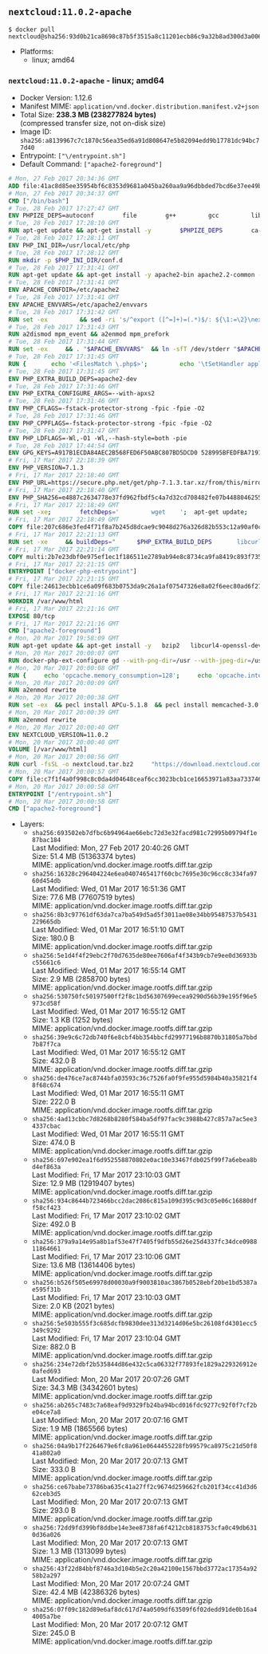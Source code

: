 ## `nextcloud:11.0.2-apache`

```console
$ docker pull nextcloud@sha256:93d0b21ca8698c87b5f3515a8c11201ecb86c9a32b8ad300d3a0065ff0b62f29
```

-	Platforms:
	-	linux; amd64

### `nextcloud:11.0.2-apache` - linux; amd64

-	Docker Version: 1.12.6
-	Manifest MIME: `application/vnd.docker.distribution.manifest.v2+json`
-	Total Size: **238.3 MB (238277824 bytes)**  
	(compressed transfer size, not on-disk size)
-	Image ID: `sha256:a8139967c7c1870c56ea35ed6a91d808647e5b82094edd9b17781dc94bc77d40`
-	Entrypoint: `["\/entrypoint.sh"]`
-	Default Command: `["apache2-foreground"]`

```dockerfile
# Mon, 27 Feb 2017 20:34:36 GMT
ADD file:41ac8d85ee35954bf6c8353d9681a045ba260aa9a96dbbded7bcd6e37ee49bea in / 
# Mon, 27 Feb 2017 20:34:37 GMT
CMD ["/bin/bash"]
# Tue, 28 Feb 2017 17:27:47 GMT
ENV PHPIZE_DEPS=autoconf 		file 		g++ 		gcc 		libc-dev 		make 		pkg-config 		re2c
# Tue, 28 Feb 2017 17:28:10 GMT
RUN apt-get update && apt-get install -y 		$PHPIZE_DEPS 		ca-certificates 		curl 		libedit2 		libsqlite3-0 		libxml2 		xz-utils 	--no-install-recommends && rm -r /var/lib/apt/lists/*
# Tue, 28 Feb 2017 17:28:11 GMT
ENV PHP_INI_DIR=/usr/local/etc/php
# Tue, 28 Feb 2017 17:28:12 GMT
RUN mkdir -p $PHP_INI_DIR/conf.d
# Tue, 28 Feb 2017 17:31:41 GMT
RUN apt-get update && apt-get install -y apache2-bin apache2.2-common --no-install-recommends && rm -rf /var/lib/apt/lists/*
# Tue, 28 Feb 2017 17:31:41 GMT
ENV APACHE_CONFDIR=/etc/apache2
# Tue, 28 Feb 2017 17:31:41 GMT
ENV APACHE_ENVVARS=/etc/apache2/envvars
# Tue, 28 Feb 2017 17:31:42 GMT
RUN set -ex 		&& sed -ri 's/^export ([^=]+)=(.*)$/: ${\1:=\2}\nexport \1/' "$APACHE_ENVVARS" 		&& . "$APACHE_ENVVARS" 	&& for dir in 		"$APACHE_LOCK_DIR" 		"$APACHE_RUN_DIR" 		"$APACHE_LOG_DIR" 		/var/www/html 	; do 		rm -rvf "$dir" 		&& mkdir -p "$dir" 		&& chown -R "$APACHE_RUN_USER:$APACHE_RUN_GROUP" "$dir"; 	done
# Tue, 28 Feb 2017 17:31:43 GMT
RUN a2dismod mpm_event && a2enmod mpm_prefork
# Tue, 28 Feb 2017 17:31:44 GMT
RUN set -ex 	&& . "$APACHE_ENVVARS" 	&& ln -sfT /dev/stderr "$APACHE_LOG_DIR/error.log" 	&& ln -sfT /dev/stdout "$APACHE_LOG_DIR/access.log" 	&& ln -sfT /dev/stdout "$APACHE_LOG_DIR/other_vhosts_access.log"
# Tue, 28 Feb 2017 17:31:45 GMT
RUN { 		echo '<FilesMatch \.php$>'; 		echo '\tSetHandler application/x-httpd-php'; 		echo '</FilesMatch>'; 		echo; 		echo 'DirectoryIndex disabled'; 		echo 'DirectoryIndex index.php index.html'; 		echo; 		echo '<Directory /var/www/>'; 		echo '\tOptions -Indexes'; 		echo '\tAllowOverride All'; 		echo '</Directory>'; 	} | tee "$APACHE_CONFDIR/conf-available/docker-php.conf" 	&& a2enconf docker-php
# Tue, 28 Feb 2017 17:31:45 GMT
ENV PHP_EXTRA_BUILD_DEPS=apache2-dev
# Tue, 28 Feb 2017 17:31:46 GMT
ENV PHP_EXTRA_CONFIGURE_ARGS=--with-apxs2
# Tue, 28 Feb 2017 17:31:46 GMT
ENV PHP_CFLAGS=-fstack-protector-strong -fpic -fpie -O2
# Tue, 28 Feb 2017 17:31:46 GMT
ENV PHP_CPPFLAGS=-fstack-protector-strong -fpic -fpie -O2
# Tue, 28 Feb 2017 17:31:47 GMT
ENV PHP_LDFLAGS=-Wl,-O1 -Wl,--hash-style=both -pie
# Tue, 28 Feb 2017 17:44:54 GMT
ENV GPG_KEYS=A917B1ECDA84AEC2B568FED6F50ABC807BD5DCD0 528995BFEDFBA7191D46839EF9BA0ADA31CBD89E
# Fri, 17 Mar 2017 22:18:39 GMT
ENV PHP_VERSION=7.1.3
# Fri, 17 Mar 2017 22:18:40 GMT
ENV PHP_URL=https://secure.php.net/get/php-7.1.3.tar.xz/from/this/mirror PHP_ASC_URL=https://secure.php.net/get/php-7.1.3.tar.xz.asc/from/this/mirror
# Fri, 17 Mar 2017 22:18:40 GMT
ENV PHP_SHA256=e4887c2634778e37fd962fbdf5c4a7d32cd708482fe07b448804625570cb0bb0 PHP_MD5=d604d688be17f4a05b99dbb7fb9581f4
# Fri, 17 Mar 2017 22:18:49 GMT
RUN set -xe; 		fetchDeps=' 		wget 	'; 	apt-get update; 	apt-get install -y --no-install-recommends $fetchDeps; 	rm -rf /var/lib/apt/lists/*; 		mkdir -p /usr/src; 	cd /usr/src; 		wget -O php.tar.xz "$PHP_URL"; 		if [ -n "$PHP_SHA256" ]; then 		echo "$PHP_SHA256 *php.tar.xz" | sha256sum -c -; 	fi; 	if [ -n "$PHP_MD5" ]; then 		echo "$PHP_MD5 *php.tar.xz" | md5sum -c -; 	fi; 		if [ -n "$PHP_ASC_URL" ]; then 		wget -O php.tar.xz.asc "$PHP_ASC_URL"; 		export GNUPGHOME="$(mktemp -d)"; 		for key in $GPG_KEYS; do 			gpg --keyserver ha.pool.sks-keyservers.net --recv-keys "$key"; 		done; 		gpg --batch --verify php.tar.xz.asc php.tar.xz; 		rm -r "$GNUPGHOME"; 	fi; 		apt-get purge -y --auto-remove $fetchDeps
# Fri, 17 Mar 2017 22:18:49 GMT
COPY file:207c686e3fed4f71f8a7b245d8dcae9c9048d276a326d82b553c12a90af0c0ca in /usr/local/bin/ 
# Fri, 17 Mar 2017 22:21:13 GMT
RUN set -xe 	&& buildDeps=" 		$PHP_EXTRA_BUILD_DEPS 		libcurl4-openssl-dev 		libedit-dev 		libsqlite3-dev 		libssl-dev 		libxml2-dev 	" 	&& apt-get update && apt-get install -y $buildDeps --no-install-recommends && rm -rf /var/lib/apt/lists/* 		&& export CFLAGS="$PHP_CFLAGS" 		CPPFLAGS="$PHP_CPPFLAGS" 		LDFLAGS="$PHP_LDFLAGS" 	&& docker-php-source extract 	&& cd /usr/src/php 	&& ./configure 		--with-config-file-path="$PHP_INI_DIR" 		--with-config-file-scan-dir="$PHP_INI_DIR/conf.d" 				--disable-cgi 				--enable-ftp 		--enable-mbstring 		--enable-mysqlnd 				--with-curl 		--with-libedit 		--with-openssl 		--with-zlib 				$PHP_EXTRA_CONFIGURE_ARGS 	&& make -j "$(nproc)" 	&& make install 	&& { find /usr/local/bin /usr/local/sbin -type f -executable -exec strip --strip-all '{}' + || true; } 	&& make clean 	&& docker-php-source delete 		&& apt-get purge -y --auto-remove -o APT::AutoRemove::RecommendsImportant=false $buildDeps
# Fri, 17 Mar 2017 22:21:14 GMT
COPY multi:2b7e23dbf0e975ef1ec1f186511e2789ab94e8c8734ca9fa8419c893f7357d6c in /usr/local/bin/ 
# Fri, 17 Mar 2017 22:21:15 GMT
ENTRYPOINT ["docker-php-entrypoint"]
# Fri, 17 Mar 2017 22:21:15 GMT
COPY file:24613ecbb1ce6a09f683b0753da9c26a1af07547326e8a02f6eec80ad6f2774a in /usr/local/bin/ 
# Fri, 17 Mar 2017 22:21:16 GMT
WORKDIR /var/www/html
# Fri, 17 Mar 2017 22:21:16 GMT
EXPOSE 80/tcp
# Fri, 17 Mar 2017 22:21:16 GMT
CMD ["apache2-foreground"]
# Mon, 20 Mar 2017 19:58:09 GMT
RUN apt-get update && apt-get install -y   bzip2   libcurl4-openssl-dev   libfreetype6-dev   libicu-dev   libjpeg-dev   libldap2-dev   libmcrypt-dev   libmemcached-dev   libpng12-dev   libpq-dev   libxml2-dev   && rm -rf /var/lib/apt/lists/*
# Mon, 20 Mar 2017 20:00:07 GMT
RUN docker-php-ext-configure gd --with-png-dir=/usr --with-jpeg-dir=/usr   && docker-php-ext-configure ldap --with-libdir=lib/x86_64-linux-gnu   && docker-php-ext-install gd exif intl mbstring mcrypt ldap mysqli opcache pdo_mysql pdo_pgsql pgsql zip
# Mon, 20 Mar 2017 20:00:08 GMT
RUN {     echo 'opcache.memory_consumption=128';     echo 'opcache.interned_strings_buffer=8';     echo 'opcache.max_accelerated_files=4000';     echo 'opcache.revalidate_freq=60';     echo 'opcache.fast_shutdown=1';     echo 'opcache.enable_cli=1';   } > /usr/local/etc/php/conf.d/opcache-recommended.ini
# Mon, 20 Mar 2017 20:00:09 GMT
RUN a2enmod rewrite
# Mon, 20 Mar 2017 20:00:38 GMT
RUN set -ex  && pecl install APCu-5.1.8  && pecl install memcached-3.0.2  && pecl install redis-3.1.1  && docker-php-ext-enable apcu redis memcached
# Mon, 20 Mar 2017 20:00:39 GMT
RUN a2enmod rewrite
# Mon, 20 Mar 2017 20:00:40 GMT
ENV NEXTCLOUD_VERSION=11.0.2
# Mon, 20 Mar 2017 20:00:40 GMT
VOLUME [/var/www/html]
# Mon, 20 Mar 2017 20:00:56 GMT
RUN curl -fsSL -o nextcloud.tar.bz2     "https://download.nextcloud.com/server/releases/nextcloud-${NEXTCLOUD_VERSION}.tar.bz2"  && curl -fsSL -o nextcloud.tar.bz2.asc     "https://download.nextcloud.com/server/releases/nextcloud-${NEXTCLOUD_VERSION}.tar.bz2.asc"  && export GNUPGHOME="$(mktemp -d)"  && gpg --keyserver ha.pool.sks-keyservers.net --recv-keys 28806A878AE423A28372792ED75899B9A724937A  && gpg --batch --verify nextcloud.tar.bz2.asc nextcloud.tar.bz2  && rm -r "$GNUPGHOME" nextcloud.tar.bz2.asc  && tar -xjf nextcloud.tar.bz2 -C /usr/src/  && rm nextcloud.tar.bz2
# Mon, 20 Mar 2017 20:00:57 GMT
COPY file:c7f1f4a0f998c8c0da4d04648ceaf6cc3023bcb1ce16653971a83aa733746efc in /entrypoint.sh 
# Mon, 20 Mar 2017 20:00:58 GMT
ENTRYPOINT ["/entrypoint.sh"]
# Mon, 20 Mar 2017 20:00:58 GMT
CMD ["apache2-foreground"]
```

-	Layers:
	-	`sha256:693502eb7dfbc6b94964ae66ebc72d3e32facd981c72995b09794f1e87bac184`  
		Last Modified: Mon, 27 Feb 2017 20:40:26 GMT  
		Size: 51.4 MB (51363374 bytes)  
		MIME: application/vnd.docker.image.rootfs.diff.tar.gzip
	-	`sha256:16328c296404224e6ea0407465417f60cbc7695e30c96cc8c334fa9760d454db`  
		Last Modified: Wed, 01 Mar 2017 16:51:36 GMT  
		Size: 77.6 MB (77607519 bytes)  
		MIME: application/vnd.docker.image.rootfs.diff.tar.gzip
	-	`sha256:8b3c97761df63da7ca7ba549d5ad5f3011ae08e34bb95487537b5431229665db`  
		Last Modified: Wed, 01 Mar 2017 16:51:10 GMT  
		Size: 180.0 B  
		MIME: application/vnd.docker.image.rootfs.diff.tar.gzip
	-	`sha256:5e1d4f4f29ebc2f70d7635de80ee7606af4f343b9cb7e9ee0d36933bc55661c6`  
		Last Modified: Wed, 01 Mar 2017 16:55:14 GMT  
		Size: 2.9 MB (2858700 bytes)  
		MIME: application/vnd.docker.image.rootfs.diff.tar.gzip
	-	`sha256:530750fc50197500ff2f8c1bd56307699ecea9290d56b39e195f96e5973cd58f`  
		Last Modified: Wed, 01 Mar 2017 16:55:12 GMT  
		Size: 1.3 KB (1252 bytes)  
		MIME: application/vnd.docker.image.rootfs.diff.tar.gzip
	-	`sha256:39e9c6c72db740f6e8cbf4bb354bbcfd29977196b8870b31805a7bbd7b87f7ca`  
		Last Modified: Wed, 01 Mar 2017 16:55:12 GMT  
		Size: 432.0 B  
		MIME: application/vnd.docker.image.rootfs.diff.tar.gzip
	-	`sha256:de476ce7ac8744bfa03593c36c7526fa0f9fe955d5984b40a35821f48f68c674`  
		Last Modified: Wed, 01 Mar 2017 16:55:11 GMT  
		Size: 222.0 B  
		MIME: application/vnd.docker.image.rootfs.diff.tar.gzip
	-	`sha256:4ad13cbbc7d8268b8280f584ba5df97fac9c3988b427c857a7ac5ee34337cbac`  
		Last Modified: Wed, 01 Mar 2017 16:55:11 GMT  
		Size: 474.0 B  
		MIME: application/vnd.docker.image.rootfs.diff.tar.gzip
	-	`sha256:697e902ea1f6d952558870802e0ac10e33467fdb025f99f7a6ebea8bd4ef863a`  
		Last Modified: Fri, 17 Mar 2017 23:10:03 GMT  
		Size: 12.9 MB (12919407 bytes)  
		MIME: application/vnd.docker.image.rootfs.diff.tar.gzip
	-	`sha256:934c8644b723466bcc2dac2086c815a109d395c9d3c05e06c16880dff58cf423`  
		Last Modified: Fri, 17 Mar 2017 23:10:02 GMT  
		Size: 492.0 B  
		MIME: application/vnd.docker.image.rootfs.diff.tar.gzip
	-	`sha256:379a9a14e95a8b1af53e47f7405f9dfb55d26e25d4337fc34dce098811864661`  
		Last Modified: Fri, 17 Mar 2017 23:10:06 GMT  
		Size: 13.6 MB (13614406 bytes)  
		MIME: application/vnd.docker.image.rootfs.diff.tar.gzip
	-	`sha256:b526f505e69978d00030a9f9003810ac3867b0528ebf20be1bd5387ae595f31b`  
		Last Modified: Fri, 17 Mar 2017 23:10:03 GMT  
		Size: 2.0 KB (2021 bytes)  
		MIME: application/vnd.docker.image.rootfs.diff.tar.gzip
	-	`sha256:5e503b555f3c685dcfb9830dee313d3214d06e5bc26108fd4301ecc5349c9292`  
		Last Modified: Fri, 17 Mar 2017 23:10:04 GMT  
		Size: 882.0 B  
		MIME: application/vnd.docker.image.rootfs.diff.tar.gzip
	-	`sha256:234e72dbf2b535844d86e432c5ca06332f77893fe1829a229326912e0afed693`  
		Last Modified: Mon, 20 Mar 2017 20:07:26 GMT  
		Size: 34.3 MB (34342601 bytes)  
		MIME: application/vnd.docker.image.rootfs.diff.tar.gzip
	-	`sha256:ab265c7483c7a68eaf9d9329fb24ba94bcd016fdc9277c92f0f7cf2be04ce7a8`  
		Last Modified: Mon, 20 Mar 2017 20:07:16 GMT  
		Size: 1.9 MB (1865566 bytes)  
		MIME: application/vnd.docker.image.rootfs.diff.tar.gzip
	-	`sha256:04a9b17f2264679e6fc8a961e0644455228fb99579ca8975c21d50f841a802a0`  
		Last Modified: Mon, 20 Mar 2017 20:07:13 GMT  
		Size: 333.0 B  
		MIME: application/vnd.docker.image.rootfs.diff.tar.gzip
	-	`sha256:ce67babe73786ba635c41a27ff2c9674d259662fcb201f34cc41d3d662ceb3d5`  
		Last Modified: Mon, 20 Mar 2017 20:07:13 GMT  
		Size: 293.0 B  
		MIME: application/vnd.docker.image.rootfs.diff.tar.gzip
	-	`sha256:72dd9fd399bf8ddbe14e3ee8738fa6f4212cb8183753cfa0c49db6310d36a026`  
		Last Modified: Mon, 20 Mar 2017 20:07:13 GMT  
		Size: 1.3 MB (1313099 bytes)  
		MIME: application/vnd.docker.image.rootfs.diff.tar.gzip
	-	`sha256:43f22d84bbf8746a3d104b5e2c20a42100e1567bbd3772ac17354a9258b2a297`  
		Last Modified: Mon, 20 Mar 2017 20:07:24 GMT  
		Size: 42.4 MB (42386326 bytes)  
		MIME: application/vnd.docker.image.rootfs.diff.tar.gzip
	-	`sha256:07f09c182d89e6af8dc617d74a0509df63509f6f02dedd91de0b16a44005a7be`  
		Last Modified: Mon, 20 Mar 2017 20:07:12 GMT  
		Size: 245.0 B  
		MIME: application/vnd.docker.image.rootfs.diff.tar.gzip
